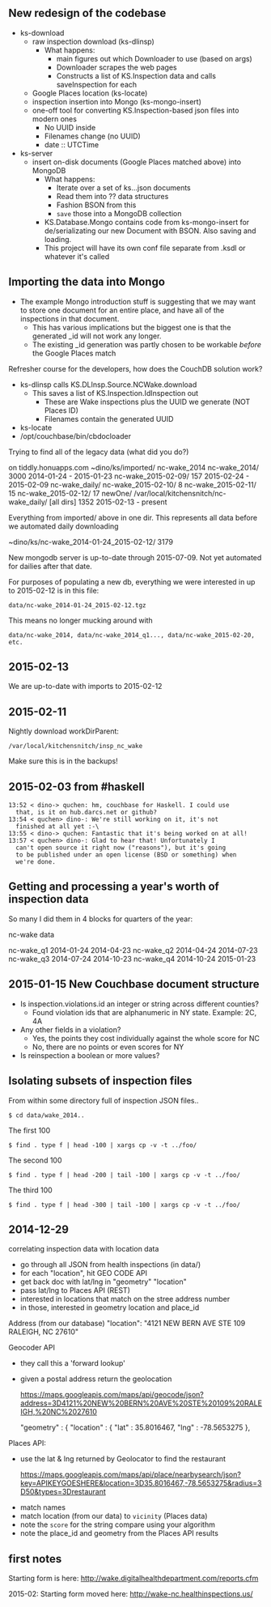 ## New redesign of the codebase

- ks-download
   - raw inspection download (ks-dlinsp)
      - What happens:
         - main figures out which Downloader to use (based on args)
         - Downloader scrapes the web pages
         - Constructs a list of KS.Inspection data and calls saveInspection for each
   - Google Places location (ks-locate)
   - inspection insertion into Mongo (ks-mongo-insert)
   - one-off tool for converting KS.Inspection-based json files into modern ones
      - No UUID inside
      - Filenames change (no UUID)
      - date :: UTCTime
- ks-server
   - insert on-disk documents (Google Places matched above) into MongoDB
      - What happens:
         - Iterate over a set of ks...json documents
         - Read them into ?? data structures
         - Fashion BSON from this
         - `save` those into a MongoDB collection
      - KS.Database.Mongo contains code from ks-mongo-insert for
        de/serializating our new Document with BSON. Also saving
        and loading.
      - This project will have its own conf file separate from .ksdl or whatever it's called


## Importing the data into Mongo

- The example Mongo introduction stuff is suggesting that we may want to store one document for an entire place, and have all of the inspections in that document.
   - This has various implications but the biggest one is that the generated _id will not work any longer.
   - The existing _id generation was partly chosen to be workable _before_ the Google Places match


Refresher course for the developers, how does the CouchDB solution work?

- ks-dlinsp calls KS.DLInsp.Source.NCWake.download
   - This saves a list of KS.Inspection.IdInspection out
      - These are Wake inspections plus the UUID we generate (NOT Places ID)
      - Filenames contain the generated UUID
- ks-locate
- /opt/couchbase/bin/cbdocloader


Trying to find all of the legacy data (what did you do?)

on tiddly.honuapps.com
   ~dino/ks/imported/
      nc-wake_2014
         nc-wake_2014/           3000     2014-01-24 - 2015-01-23
         nc-wake_2015-02-09/      157     2015-02-24 - 2015-02-09
         nc-wake_daily/
            nc-wake_2015-02-10/     8
            nc-wake_2015-02-11/    15
            nc-wake_2015-02-12/    17
         newOne/
   /var/local/kitchensnitch/nc-wake_daily/
      [all dirs]                 1352     2015-02-13 - present

Everything from imported/ above in one dir. This represents all
data before we automated daily downloading

   ~dino/ks/nc-wake_2014-01-24_2015-02-12/   3179

New mongodb server is up-to-date through 2015-07-09. Not yet automated for dailies after that date.

For purposes of populating a new db, everything we were interested in up to 2015-02-12 is in this file:

    data/nc-wake_2014-01-24_2015-02-12.tgz

This means no longer mucking around with

    data/nc-wake_2014, data/nc-wake_2014_q1..., data/nc-wake_2015-02-20, etc.


## 2015-02-13

We are up-to-date with imports to 2015-02-12


## 2015-02-11

Nightly download workDirParent:

    /var/local/kitchensnitch/insp_nc_wake

Make sure this is in the backups!


## 2015-02-03 from #haskell

    13:52 < dino-> quchen: hm, couchbase for Haskell. I could use
      that, is it on hub.darcs.net or github?
    13:54 < quchen> dino-: We're still working on it, it's not
      finished at all yet :-\
    13:55 < dino-> quchen: Fantastic that it's being worked on at all!
    13:57 < quchen> dino-: Glad to hear that! Unfortunately I
      can't open source it right now ("reasons"), but it's going
      to be published under an open license (BSD or something) when
      we're done.


## Getting and processing a year's worth of inspection data

So many I did them in 4 blocks for quarters of the year:

nc-wake data

nc-wake_q1  2014-01-24 2014-04-23
nc-wake_q2  2014-04-24 2014-07-23
nc-wake_q3  2014-07-24 2014-10-23
nc-wake_q4  2014-10-24 2015-01-23


## 2015-01-15 New Couchbase document structure

- Is inspection.violations.id an integer or string across different
  counties?
   - Found violation ids that are alphanumeric in NY state. Example: 2C, 4A
- Any other fields in a violation?
   - Yes, the points they cost individually against the whole score for NC
   - No, there are no points or even scores for NY
- Is reinspection a boolean or more values?


## Isolating subsets of inspection files

From within some directory full of inspection JSON files..

    $ cd data/wake_2014..

The first 100

    $ find . type f | head -100 | xargs cp -v -t ../foo/

The second 100

    $ find . type f | head -200 | tail -100 | xargs cp -v -t ../foo/

The third 100

    $ find . type f | head -300 | tail -100 | xargs cp -v -t ../foo/


## 2014-12-29

correlating inspection data with location data

* go through all JSON from health inspections (in data/)
* for each "location", hit GEO CODE API
* get back doc with lat/lng in "geometry" "location"
* pass lat/lng to Places API (REST)
* interested in locations that match on the stree address number
* in those, interested in geometry location and place_id

Address (from our database) 
    "location": "4121 NEW BERN AVE STE 109 RALEIGH, NC 27610"

Geocoder API 
- they call this a 'forward lookup'
- given a postal address return the geolocation

    https://maps.googleapis.com/maps/api/geocode/json?address=3D4121%20NEW%20BERN%20AVE%20STE%20109%20RALEIGH,%20NC%2027610

    "geometry" : {
            "location" : {
               "lat" : 35.8016467,
               "lng" : -78.5653275
            },


Places API: 
- use the lat & lng returned by Geolocator to find the restaurant

    https://maps.googleapis.com/maps/api/place/nearbysearch/json?key=APIKEYGOESHERE&location=3D35.8016467,-78.5653275&radius=3D50&types=3Drestaurant


* match names 
* match location (from our data) to `vicinity` (Places data)
* note the `score` for the string compare using your algorithm
* note the place_id and geometry from the Places API results


## first notes

Starting form is here: http://wake.digitalhealthdepartment.com/reports.cfm

2015-02: Starting form moved here: http://wake-nc.healthinspections.us/
